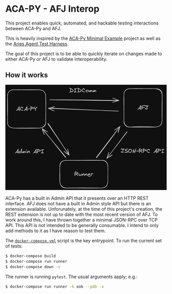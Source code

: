 # ACA-PY - AFJ Interop

This project enables quick, automated, and hackable testing interactions between ACA-Py and AFJ.

This is heavily inspired by the [ACA-Py Minimal Example][AME] project as well as the [Aries Agent Test Harness][AATH].

The goal of this project is to be able to quickly iterate on changes made to either ACA-Py or AFJ to validate interoperability.

[AME]: https://github.com/Indicio-tech/acapy-minimal-example
[AATH]: https://github.com/hyperledger/aries-agent-test-harness

## How it works

![ACA-Py AFJ Interop Diagram](./docs/acapy-afj-interop.png)

ACA-Py has a built in Admin API that it presents over an HTTP REST interface. AFJ does not have a built in Admin style API but there is an extension available. Unforunately, at the time of this project's creation, the REST extension is not up to date with the most recent version of AFJ. To work around this, I have thrown together a minimal JSON-RPC over TCP API. This API is not intended to be generally consumable. I intend to only add methods to it as I have reason to test them.

The [`docker-compose.yml`](./docker-compose.yml) script is the key entrypoint. To run the current set of tests:

```sh
$ docker-compose build
$ docker-compose run runner
$ docker-compose down -v
```

The runner is running `pytest`. The usual arguments apply; e.g.:

```sh
$ docker-compose run runner -k oob --pdb -x
```
